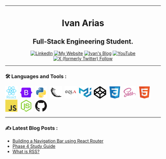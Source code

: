 <hr />
<div align="center">
  <h1 style="text-align: center;">Ivan Arias</h1>
  <h2 style="text-align: center;">Full-Stack Engineering Student.</h2>

[![LinkedIn](https://img.shields.io/badge/LinkedIn-Ivan%20Arias-%232867B2?style=social&logo=linkedin)](https://www.linkedin.com/in/hcoco1/)
[![My Website](https://img.shields.io/badge/My%20Website-Visit-green)](https://hcoco1.com/)
[![Ivan's Blog](https://img.shields.io/badge/Ivan's%20Blog-Read-orange)](https://hcoco1.blog/)
[![YouTube](https://img.shields.io/badge/YouTube-Channel-red?logo=youtube)](https://www.youtube.com/@hcoco1/videos)
[![X (formerly Twitter) Follow](https://img.shields.io/twitter/follow/hcoco1?label=Follow&style=social)](https://twitter.com/hcoco1)

</div>
<hr />        

### :hammer_and_wrench: Languages and Tools :
  
  <img src="https://github.com/devicons/devicon/blob/master/icons/react/react-original-wordmark.svg" title="React" alt="React" width="40" height="40"/>&nbsp;
  <img src="https://github.com/devicons/devicon/blob/master/icons/bootstrap/bootstrap-original.svg" title="Bootstrap" alt="Bootstrap" width="40" height="40"/>&nbsp;
  <img src="https://github.com/devicons/devicon/blob/master/icons/python/python-original.svg" title="PythonL"  alt="Python" width="40" height="40"/>&nbsp;
  <img src="https://github.com/devicons/devicon/blob/master/icons/flask/flask-original.svg" title="FlaskL"  alt="Flask" width="40" height="40"/>&nbsp;
   <img src="https://github.com/devicons/devicon/blob/master/icons/sqlalchemy/sqlalchemy-original.svg" title="Sqlalchemy"  alt="Sqlalchemy" width="40" height="40"/>&nbsp;
  <img src="https://github.com/devicons/devicon/blob/master/icons/materialui/materialui-original.svg" title="Material UI" alt="Material UI" width="40" height="40"/>&nbsp;
  <img src="https://github.com/devicons/devicon/blob/master/icons/codepen/codepen-plain.svg" title="Codepen" alt="Codepen" width="40" height="40"/>&nbsp;
  <img src="https://github.com/devicons/devicon/blob/master/icons/css3/css3-original.svg"  title="CSS" alt="CSS" width="40" height="40"/>&nbsp;
  <img src="https://github.com/devicons/devicon/blob/master/icons/sass/sass-original.svg"  title="SASS" alt="SASS" width="40" height="40"/>&nbsp;
  <img src="https://github.com/devicons/devicon/blob/master/icons/html5/html5-original.svg" title="HTML5" alt="HTML" width="40" height="40"/>&nbsp;
  <img src="https://github.com/devicons/devicon/blob/master/icons/javascript/javascript-original.svg" title="JavaScript" alt="JavaScript" width="40" height="40"/>&nbsp;
  <img src="https://github.com/devicons/devicon/blob/master/icons/nodejs/nodejs-original.svg" title="NodeJS" alt="NodeJS" width="40" height="40"/>&nbsp;
  <img src="https://github.com/devicons/devicon/blob/master/icons/github/github-original.svg" title="Github" alt="Github" width="40" height="40"/>&nbsp;
</div>
<hr />   

### :writing_hand: Latest Blog Posts :

<!-- BLOG-POST-LIST:START -->
- [Building a Navigation Bar using React Router](https://hcoco1.blog/Phase-5-Final-Project-Blog/)
- [Phase 4 Study Guide](https://hcoco1.blog/phase-4-challenge/)
- [What is RSS?](https://hcoco1.blog/whats-rss/)
<!-- BLOG-POST-LIST:END -->
